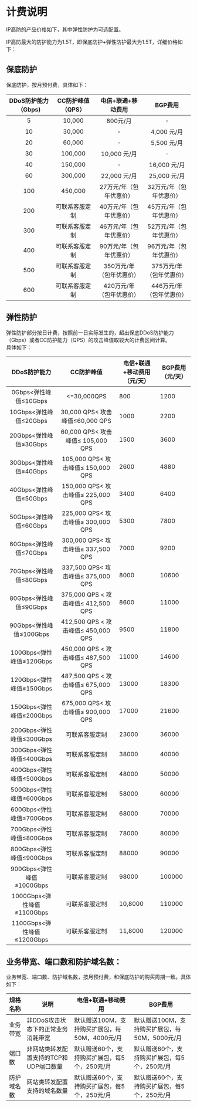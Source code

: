 # 计费说明
IP高防的产品价格如下，其中弹性防护为可选配置。

IP高防最大的防护能力为1.5T，即保底防护+弹性防护最大为1.5T，详细价格如下：


## 保底防护
保底防护，按月预付费，具体如下：


| DDoS防护能力（Gbps) | CC防护峰值（QPS） |   电信+联通+移动费用   |    BGP费用    |
| :-----------------: | :---------------: | :----------------------: | :----------------------: |
|          5          |      10,000       |         800元/月         |            -             |
|         10          |      30,000       |           -              |         4,000 元/月      |
|         20          |      60,000       |           -              |         5,500 元/月      |
|         30          |      100,000      |       10,000 元/月       |            -             |
|         40          |      150,000      |           -              |        16,000 元/月      |
|         60          |      300,000      |       22,000 元/月       |        25,000 元/月      |
|         100         |      450,000      |  27万元/年（包年优惠价）   |  32万元/年（包年优惠价）  |
|         200         |  可联系客服定制    |  40万元/年（包年优惠价）   |  45万元/年（包年优惠价）  |
|         300         |  可联系客服定制    |  46万元/年（包年优惠价）   |  52万元/年（包年优惠价）  |
|         400         |  可联系客服定制    |  90万元/年（包年优惠价）   |  96万元/年（包年优惠价）  |
|         500         |  可联系客服定制    |  350万元/年（包年优惠价）  |  375万元/年（包年优惠价） |
|         600         |  可联系客服定制    |  420万元/年（包年优惠价）  |  446万元/年（包年优惠价） |



## 弹性防护
弹性防护部分按日计费，按照前一日实际发生的，超出保底DDoS防护能力（Gbps）或者CC防护能力（QPS）的攻击峰值取较大的计费区间计算。</br>
具体如下：

 DDoS防护能力 | CC防护峰值 |电信+联通+移动费用（元/天） |BGP费用（元/天）
:--: |:--: |---- |---- 
0Gbps<弹性峰值≤10Gbps|<=30,000QPS|800|1200
10Gbps<弹性峰值≤20Gbps|	30,000 QPS< 攻击峰值≤60,000 QPS	|1000|2200
20Gbps<弹性峰值≤30Gbps|	60,000 QPS< 攻击峰值≤ 105,000 QPS	|1500|3600
30Gbps<弹性峰值≤40Gbps|	105,000 QPS< 攻击峰值≤ 150,000 QPS	|2600|4880
40Gbps<弹性峰值≤50Gbps|	150,000 QPS< 攻击峰值≤ 225,000 QPS	|3400|6400
50Gbps<弹性峰值≤60Gbps| 225,000 QPS< 攻击峰值≤  300,000 QPS	|5300|7800
60Gbps<弹性峰值≤70Gbps| 300,000 QPS< 攻击峰值≤ 337,500 QPS	|7000|9200
70Gbps<弹性峰值≤80Gbps| 337,500 QPS< 攻击峰值≤  375,000 QPS	|8000|10600
80Gbps<弹性峰值≤90Gbps| 375,000 QPS < 攻击峰值≤ 412,500 QPS	|8600|11000
90Gbps<弹性峰值≤100Gbps| 412,500 QPS < 攻击峰值≤ 450,000 QPS	|9500|11800
100Gbps<弹性峰值≤120Gbps| 450,000 QPS < 攻击峰值≤ 487,500 QPS	|11000|14600
120Gbps<弹性峰值≤150Gbps	| 487,500 QPS < 攻击峰值≤ 675,000 QPS	|13000|18300
150Gbps<弹性峰值≤200Gbps| 675,000 QPS< 攻击峰值≤  900,000 QPS|17000|21600
200Gbps<弹性峰值≤300Gbps| 可联系客服定制 | 23000 | 36000 
300Gbps<弹性峰值≤400Gbps| 可联系客服定制 | 38000 | 40000 
400Gbps<弹性峰值≤500Gbps| 可联系客服定制 | 48000 | 50000 
500Gbps<弹性峰值≤600Gbps| 可联系客服定制 | 58000 | 60000 
600Gbps<弹性峰值≤700Gbps| 可联系客服定制 | 68000 | 70000 
700Gbps<弹性峰值≤800Gbps| 可联系客服定制 | 78000 | 80000 
800Gbps<弹性峰值≤900Gbps| 可联系客服定制 | 88000 | 90000 
900Gbps<弹性峰值≤1000Gbps| 可联系客服定制 | 98000 | 100000 
1000Gbps<弹性峰值≤1100Gbps| 可联系客服定制 | 10,8000 | 110000 
1100Gbps<弹性峰值≤1200Gbps| 可联系客服定制 | 11,8000 | 120000 

## 业务带宽、端口数和防护域名数：
业务带宽、端口数、防护域名数，按月预付费，和保底防护的购买周期一致。具体如下：

| 规格名称 | 说明 |   电信+联通+移动费用   |    BGP费用    |
| ----------------- | --------------- | ---------------------- | ---------------------- |
|  业务带宽 |   非DDoS攻击状态下的正常业务消耗带宽   |   默认赠送100M，支持购买扩展包，每50M，4000元/月  |  默认赠送100M，支持购买扩展包，每50M，5000元/月  |
|  端口数 |   非网站类转发配置支持的TCP和UDP端口数量   |   默认赠送60个，支持购买扩展包，每5个，250元/月  |  默认赠送60个，支持购买扩展包，每5个，250元/月   |
|  防护域名数 |   网站类转发配置支持的域名数量   |   默认赠送60个，支持购买扩展包，每5个，250元/月  |  默认赠送60个，支持购买扩展包，每5个，250元/月   |
</br>
